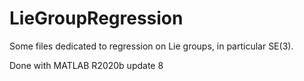 # LieGroupRegression 

Some files dedicated to regression on Lie groups, in particular SE(3). 

Done with MATLAB R2020b update 8 
